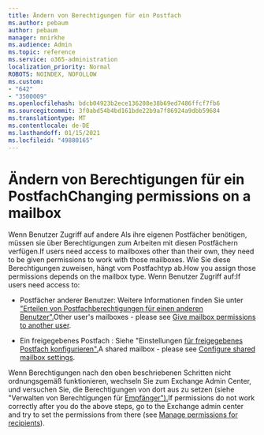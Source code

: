 ```yaml
---
title: Ändern von Berechtigungen für ein Postfach
ms.author: pebaum
author: pebaum
manager: mnirkhe
ms.audience: Admin
ms.topic: reference
ms.service: o365-administration
localization_priority: Normal
ROBOTS: NOINDEX, NOFOLLOW
ms.custom:
- "642"
- "3500009"
ms.openlocfilehash: bdcb04923b2ece136208e38b69ed7486ffcf7fb6
ms.sourcegitcommit: 3f0abd54b4bd161bde22b9a7f86924a9dbb59684
ms.translationtype: MT
ms.contentlocale: de-DE
ms.lasthandoff: 01/15/2021
ms.locfileid: "49880165"
---
```

# <a name="changing-permissions-on-a-mailbox"></a><span data-ttu-id="faf0a-102">Ändern von Berechtigungen für ein Postfach</span><span class="sxs-lookup"><span data-stu-id="faf0a-102">Changing permissions on a mailbox</span></span>

<span data-ttu-id="faf0a-103">Wenn Benutzer Zugriff auf andere Als ihre eigenen Postfächer benötigen, müssen sie über Berechtigungen zum Arbeiten mit diesen Postfächern verfügen.</span><span class="sxs-lookup"><span data-stu-id="faf0a-103">If users need access to mailboxes other than their own, they need to be given permissions to work with those mailboxes.</span></span> <span data-ttu-id="faf0a-104">Wie Sie diese Berechtigungen zuweisen, hängt vom Postfachtyp ab.</span><span class="sxs-lookup"><span data-stu-id="faf0a-104">How you assign those permissions depends on the mailbox type.</span></span> <span data-ttu-id="faf0a-105">Wenn Benutzer Zugriff auf:</span><span class="sxs-lookup"><span data-stu-id="faf0a-105">If users need access to:</span></span>
  
- <span data-ttu-id="faf0a-106">Postfächer anderer Benutzer: Weitere Informationen finden Sie unter ["Erteilen von Postfachberechtigungen für einen anderen Benutzer".](https://docs.microsoft.com/microsoft-365/admin/add-users/give-mailbox-permissions-to-another-user)</span><span class="sxs-lookup"><span data-stu-id="faf0a-106">Other user's mailboxes - please see [Give mailbox permissions to another user](https://docs.microsoft.com/microsoft-365/admin/add-users/give-mailbox-permissions-to-another-user).</span></span>
    
- <span data-ttu-id="faf0a-107">Ein freigegebenes Postfach : Siehe "Einstellungen [für freigegebenes Postfach konfigurieren".](https://docs.microsoft.com/microsoft-365/admin/email/configure-a-shared-mailbox#add-or-remove-members)</span><span class="sxs-lookup"><span data-stu-id="faf0a-107">A shared mailbox - please see [Configure shared mailbox settings](https://docs.microsoft.com/microsoft-365/admin/email/configure-a-shared-mailbox#add-or-remove-members).</span></span>
    
<span data-ttu-id="faf0a-108">Wenn Berechtigungen nach den oben beschriebenen Schritten nicht ordnungsgemäß funktionieren, wechseln Sie zum Exchange Admin Center, und versuchen Sie, die Berechtigungen von dort aus zu setzen (siehe "Verwalten von Berechtigungen für [Empfänger").](https://technet.microsoft.com/library/jj919240%28v=exchg.150%29.aspx)</span><span class="sxs-lookup"><span data-stu-id="faf0a-108">If permissions do not work correctly after you do the above steps, go to the Exchange admin center and try to set the permissions from there (see [Manage permissions for recipients](https://technet.microsoft.com/library/jj919240%28v=exchg.150%29.aspx)).</span></span>
  
